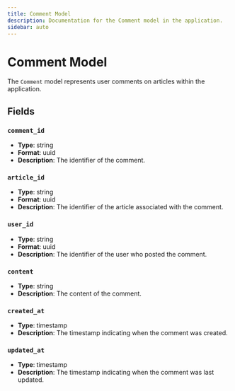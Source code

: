 ```yaml
---
title: Comment Model
description: Documentation for the Comment model in the application.
sidebar: auto
---
```


# Comment Model

The `Comment` model represents user comments on articles within the application.

## Fields

### `comment_id`
- **Type**: string
- **Format**: uuid
- **Description**: The identifier of the comment.

### `article_id`
- **Type**: string
- **Format**: uuid
- **Description**: The identifier of the article associated with the comment.

### `user_id`
- **Type**: string
- **Format**: uuid
- **Description**: The identifier of the user who posted the comment.

### `content`
- **Type**: string
- **Description**: The content of the comment.

### `created_at`
- **Type**: timestamp
- **Description**: The timestamp indicating when the comment was created.

### `updated_at`
- **Type**: timestamp
- **Description**: The timestamp indicating when the comment was last updated.
